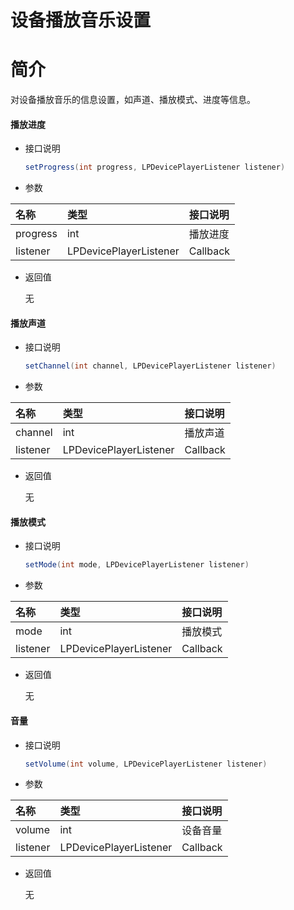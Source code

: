 # 设备播放音乐设置

# 简介

对设备播放音乐的信息设置，如声道、播放模式、进度等信息。

#### 播放进度

- 接口说明

    ``` Java
    setProgress(int progress, LPDevicePlayerListener listener)
    ```

- 参数

| 名称           | 类型                     | 接口说明                                        |
| :------------- | :----------------------- | :---------------------------------------------- |
| progress       | int                      | 播放进度                                        |
| listener       | LPDevicePlayerListener   | Callback                                        |

- 返回值

    无


#### 播放声道

- 接口说明

    ``` Java
    setChannel(int channel, LPDevicePlayerListener listener)
    ```

- 参数

| 名称           | 类型                     | 接口说明                                        |
| :------------- | :----------------------- | :---------------------------------------------- |
| channel        | int                      | 播放声道                                        |
| listener       | LPDevicePlayerListener   | Callback                                        |

- 返回值

    无

#### 播放模式

- 接口说明

    ``` Java
    setMode(int mode, LPDevicePlayerListener listener)
    ```

- 参数

| 名称           | 类型                     | 接口说明                                        |
| :------------- | :----------------------- | :---------------------------------------------- |
| mode           | int                      | 播放模式                                        |
| listener       | LPDevicePlayerListener   | Callback                                        |

- 返回值

    无

#### 音量

- 接口说明

    ``` Java
    setVolume(int volume, LPDevicePlayerListener listener)
    ```

- 参数

| 名称           | 类型                     | 接口说明                                        |
| :------------- | :----------------------- | :---------------------------------------------- |
| volume         | int                      | 设备音量                                        |
| listener       | LPDevicePlayerListener   | Callback                                        |

- 返回值

    无

